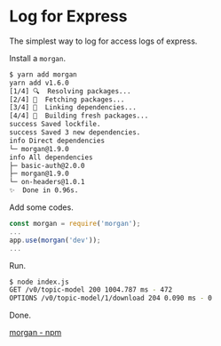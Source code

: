 # Log for Express

The simplest way to log for access logs of express.

Install a `morgan`.

```sh
$ yarn add morgan
yarn add v1.6.0
[1/4] 🔍  Resolving packages...
[2/4] 🚚  Fetching packages...
[3/4] 🔗  Linking dependencies...
[4/4] 📃  Building fresh packages...
success Saved lockfile.
success Saved 3 new dependencies.
info Direct dependencies
└─ morgan@1.9.0
info All dependencies
├─ basic-auth@2.0.0
├─ morgan@1.9.0
└─ on-headers@1.0.1
✨  Done in 0.96s.
```

Add some codes.

```javascript
const morgan = require('morgan');
...
app.use(morgan('dev'));
...
```

Run.

```sh
$ node index.js
GET /v0/topic-model 200 1004.787 ms - 472
OPTIONS /v0/topic-model/1/download 204 0.090 ms - 0
```

Done.

[morgan - npm](https://www.npmjs.com/package/morgan)
